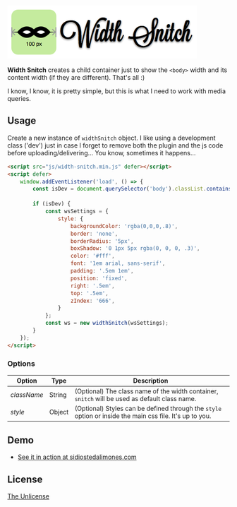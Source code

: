 ![Width Snitch logo](./assets/img/width-snitch-icon.png)

**Width Snitch** creates a child container just to show the `<body>` width and its content width (if they are different). That's all :)

I know, I know, it is pretty simple, but this is what I need to work with media queries.


## Usage

Create a new instance of `widthSnitch` object.
I like using a development class ('dev') just in case I forget to remove both the plugin and the js code before uploading/delivering… You know, sometimes it happens…

```html
<script src="js/width-snitch.min.js" defer></script>
<script defer>
	window.addEventListener('load', () => {
		const isDev = document.querySelector('body').classList.contains('dev');

		if (isDev) {
			const wsSettings = {
				style: {
					backgroundColor: 'rgba(0,0,0,.8)',
					border: 'none',
					borderRadius: '5px',
					boxShadow: '0 1px 5px rgba(0, 0, 0, .3)',
					color: '#fff',
					font: '1em arial, sans-serif',
					padding: '.5em 1em',
					position: 'fixed',
					right: '.5em',
					top: '.5em',
					zIndex: '666',
				}
			};
			const ws = new widthSnitch(wsSettings);
		}
	});
</script>
```

### Options

| Option | Type | Description   |
| ------ | ---- | ------------- |
| *className* | String | (Optional) The class name of the width container, `snitch` will be used as default class name. |
| *style* | Object | (Optional) Styles can be defined through the `style` option or inside the main css file. It's up to you. |

## Demo

* [See it in action at sidiostedalimones.com](http://www.sidiostedalimones.com/_projects/width-snitch/demo.html)


## License
[The Unlicense](LICENSE.txt)
